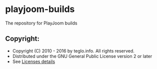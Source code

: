 # playjoom-builds
The repository for PlayJoom builds

Copyright:
---------------------
* Copyright (C) 2010 - 2016 by teglo.info. All rights reserved.
* Distributed under the GNU General Public License version 2 or later
* See [Licenses details](http://www.playjoom.org/en/about/licenses/gnu-general-public-license.html)